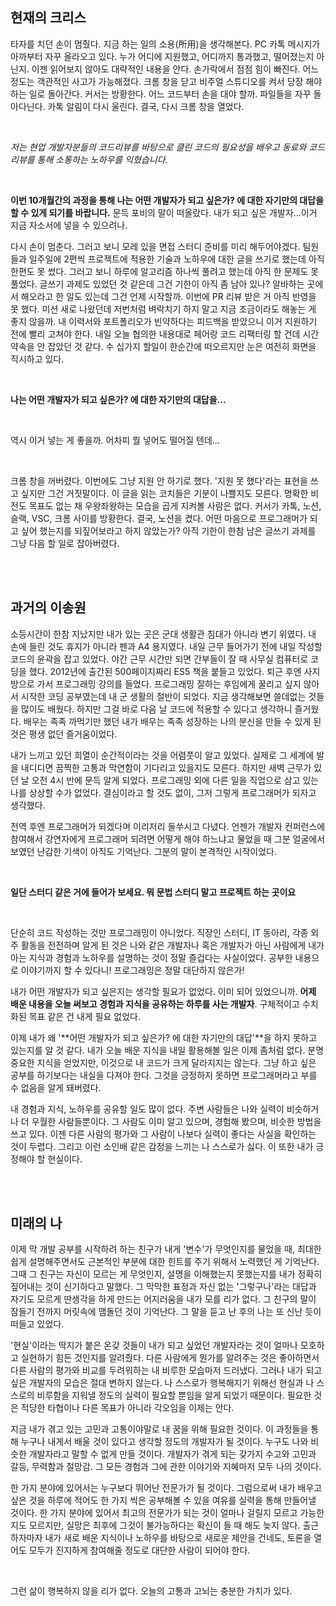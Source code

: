 ## 현재의 크리스

타자를 치던 손이 멈췄다. 지금 하는 일의 소용(所用)을 생각해본다. PC 카톡 메시지가 아까부터 자꾸 올라오고 있다. 누가 어디에 지원했고, 어디까지 통과했고, 떨어졌는지 아닌지. 이젠 읽어보지 않아도 대략적인 내용을 안다. 손가락에서 점점 힘이 빠진다. 어느 정도는 객관적인 사고가 가능해졌다. 크롬 창을 닫고 비주얼 스튜디오를 켜서 당장 해야 하는 일로 돌아간다. 커서는 방황한다. 어느 코드부터 손을 대야 할까. 파일들을 자꾸 돌아다닌다. 카톡 알림이 다시 울린다. 결국, 다시 크롬 창을 열었다.

<br>

*저는 현업 개발자분들의 코드리뷰를 바탕으로 클린 코드의 필요성을 배우고 동료와 코드리뷰를 통해 소통하는 노하우를 익혔습니다.*

<br>

**이번 10개월간의 과정을 통해 나는 어떤 개발자가 되고 싶은가? 에 대한 자기만의 대답을 할 수 있게 되기를 바랍니다.** 문득 포비의 말이 떠올랐다. 내가 되고 싶은 개발자...이거 지금 자소서에 넣을 수 있으려나.

다시 손이 멈춘다. 그러고 보니 모레 있을 면접 스터디 준비를 미리 해두어야겠다. 팀원들과 일주일에 2편씩 프로젝트에 적용한 기술과 노하우에 대한 글을 쓰기로 했는데 아직 한편도 못 썼다. 그러고 보니 하루에 알고리즘 하나씩 풀려고 했는데 아직 한 문제도 못 풀었다. 글쓰기 과제도 있었던 것 같은데 그건 기한이 아직 좀 남아 있나? 알바하는 곳에서 해오라고 한 일도 있는데 그건 언제 시작할까. 이번에 PR 리뷰 받은 거 아직 반영을 못 했다. 미션 새로 나왔던데 저번처럼 벼락치기 하지 말고 지금 조금이라도 해놓는 게 좋지 않을까. 내 이력서와 포트폴리오가 빈약하다는 피드백을 받았으니 이거 지원하기 전에 빨리 고쳐야 한다. 내일 오늘 협의한 내용대로 페어랑 코드 리팩터링 할 건데 시간 약속을 안 잡았던 것 같다. 수 십가지 할일이 한순간에 떠오르지만 눈은 여전히 화면을 직시하고 있다.

<br>

**나는 어떤 개발자가 되고 싶은가? 에 대한 자기만의 대답을...**

<br>

역시 이거 넣는 게 좋을까. 어차피 뭘 넣어도 떨어질 텐데...

<br>

크롬 창을 꺼버렸다. 이번에도 그냥 지원 안 하기로 했다. '지원 못 했다'라는 표현을 쓰고 싶지만 그건 거짓말이다. 이 글을 읽는 코치들은 기분이 나쁠지도 모른다. 명확한 비전도 목표도 없는 채 우왕좌왕하는 모습을 곱게 지켜볼 사람은 없다. 커서가 카톡, 노션, 슬랙, VSC, 크롬 사이를 방황한다. 결국, 노션을 켰다. 어떤 마음으로 프로그래머가 되고 싶어 했는지를 되짚어보라고 하지 않았는가? 아직 기한이 한참 남은 글쓰기 과제를 그냥 다음 할 일로 잡아버렸다.

<br><br>

## 과거의 이송원

소등시간이 한참 지났지만 내가 있는 곳은 군대 생활관 침대가 아니라 변기 위였다. 내 손에 들린 것도 휴지가 아니라 펜과 A4 용지였다. 내일 근무 들어가기 전에 내일 작성할 코드의 윤곽을 잡고 있었다. 야간 근무 시간만 되면 간부들이 잘 때 사무실 컴퓨터로 코딩을 했다. 2012년에 출간된 500페이지짜리 ES5 책을 붙들고 있었다. 퇴근 후엔 사지방으로 가서 프로그래밍 강의를 들었다. 프로그래밍 잘하는 후임에게 꿀리고 싶지 않아서 시작한 코딩 공부였는데 내 군 생활의 절반이 되었다. 지금 생각해보면 쓸데없는 것들을 많이도 배웠다. 하지만 그걸 바로 다음 날 코드에 적용할 수 있다고 생각하니 즐거웠다. 배우는 족족 까먹기만 했던 내가 배우는 족족 성장하는 나의 분신을 만들 수 있게 된 것은 평생 없던 즐거움이었다.

내가 느끼고 있던 희열이 순간적이라는 것을 어렴풋이 알고 있었다. 실제로 그 세계에 발을 내디디면 끔찍한 고통과 막연함이 기다리고 있을지도 모른다. 하지만 새벽 근무가 있던 날 오전 4시 반에 문득 알게 되었다. 프로그래밍 외에 다른 일을 직업으로 삼고 있는 나를 상상할 수가 없었다. 결심이라고 할 것도 없이, 그저 그렇게 프로그래머가 되자고 생각했다.

전역 후엔 프로그래머가 되겠다며 이리저리 들쑤시고 다녔다. 언젠가 개발자 컨퍼런스에 참여해서 강연자에게 프로그래머 되려면 어떻게 해야 하느냐고 물었을 때 그분 얼굴에서 보였던 난감한 기색이 아직도 기억난다. 그분의 말이 본격적인 시작이었다.

<br>

**일단 스터디 같은 거에 들어가 보세요. 뭐 문법 스터디 말고 프로젝트 하는 곳이요**

<br>

단순히 코드 작성하는 것만 프로그래밍이 아니었다. 직장인 스터디, IT 동아리, 각종 외주 활동을 전전하며 알게 된 것은 나와 같은 개발자나 혹은 개발자가 아닌 사람에게 내가 아는 지식과 경험과 노하우를 설명하는 것이 정말 즐겁다는 사실이었다. 공부한 내용으로 이야기까지 할 수 있다니! 프로그래밍은 정말 대단하지 않은가!

내가 어떤 개발자가 되고 싶은지는 생각할 필요가 없었다. 이미 되어 있었으니까. **어제 배운 내용을 오늘 써보고 경험과 지식을 공유하는 하루를 사는 개발자**. 구체적이고 수치화된 목표 같은 건 내게 필요 없었다.

이제 내가 왜 '**어떤 개발자가 되고 싶은가? 에 대한 자기만의 대답'**을 하지 못하고 있는지를 알 것 같다. 내가 오늘 배운 지식을 내일 활용해볼 일은 이제 좀처럼 없다. 분명 중요한 지식을 얻었지만, 이것으로 내 코드가 크게 달라지지는 않는다. 그냥 하고 싶은 공부를 하기보다는 내실을 다져야 한다. 그것을 긍정하지 못하면 프로그래머라고 부를 수 없음을 알게 돼버렸다.

내 경험과 지식, 노하우를 공유할 일도 많이 없다. 주변 사람들은 나와 실력이 비슷하거나 더 우월한 사람들뿐이다. 그 사람도 이미 알고 있으며, 경험해 봤으며, 비슷한 방법을 쓰고 있다. 이젠 다른 사람의 평가와 그 사람이 나보다 실력이 좋다는 사실을 확인하는 것이 두렵다. 그리고 이런 소인배 같은 감정을 느끼는 나 스스로가 싫다. 이 또한 내가 긍정해야 할 현실이다.

<br><br>

## 미래의 나

이제 막 개발 공부를 시작하려 하는 친구가 내게 '변수'가 무엇인지를 물었을 때, 최대한 쉽게 설명해주면서도 근본적인 부분에 대한 힌트를 주기 위해서 노력했던 게 기억난다. 그때 그 친구는 자신이 모르는 게 무엇인지, 설명을 이해했는지 못했는지를 내가 정확히 짚어내는 것이 신기하다고 말했다. 그 막막한 표정과 자신 없는 '그렇구나'라는 대답과 자기도 모르게 딴생각을 하게 만드는 어지러움을 내가 모를 리가 없다. 그 친구의 말이 잠들기 전까지 머릿속에 맴돌던 것이 기억난다. 그 말을 듣고 난 후의 나는 또 신난 듯이 떠들고 있었다.

'현실'이라는 딱지가 붙은 온갖 것들이 내가 되고 싶었던 개발자라는 것이 얼마나 모호하고 실현하기 힘든 것인지를 알려줬다. 다른 사람에게 뭔가를 알려주는 것은 좋아하면서 다른 사람의 평가와 비교를 두려워하는 내 비루한 모습마저 드러냈다. 그러나 내가 되고 싶은 개발자의 모습은 절대 변하지 않는다. 나 스스로가 행복해지기 위해선 현실과 나 스스로의 비루함을 지워낼 정도의 실력이 필요할 뿐임을 알게 되었기 때문이다. 필요한 것은 적당한 타협이나 다른 목표가 아니라 각오임을 이제는 안다.

지금 내가 겪고 있는 고민과 고통이야말로 내 꿈을 위해 필요한 것이다. 이 과정들을 통해 누구나 내게서 배울 것이 있다고 생각할 정도의 개발자가 될 것이다. 누구도 나와 비슷한 개발자라고 말할 수 없게 만들 것이다. 개발자가 겪게 되는 갖가지 수고와 고민과 갈등, 무력함과 절망감. 그 모든 경험과 그에 관한 이야기와 지혜마저 모두 나의 것이다.

한 가지 분야에 있어서는 누구보다 뛰어난 전문가가 될 것이다. 그럼으로써 내가 배우고 싶은 것을 하루에 적어도 한 가지 씩은 공부해볼 수 있을 여유를 실력을 통해 만들어낼 것이다. 한 가지 분야에 있어서 최고의 전문가가 되는 것이 얼마나 걸릴지 모르고 가능한지도 모르지만, 실망은 최후에 그것이 불가능하다는 확신이 들 때 해도 늦지 않다. 출근하자마자 내가 새로 배운 지식이나 노하우를 바탕으로 새로운 제안을 건네도, 토론을 열어도 모두가 진지하게 참여해줄 정도로 대단한 사람이 되어야 한다.

<br>

그런 삶이 행복하지 않을 리가 없다. 오늘의 고통과 고뇌는 충분한 가치가 있다.
